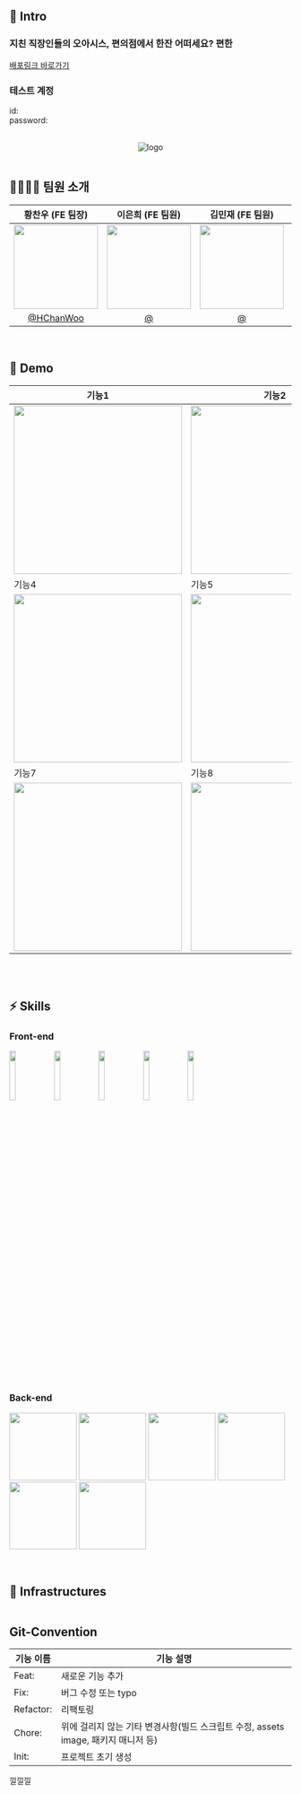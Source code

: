 ## 🍻 Intro

### 지친 직장인들의 오아시스, 편의점에서 한잔 어떠세요? 편한

[배포링크 바로가기]()

### 테스트 계정

id:
<br />
password:
<br />
<br />

<div align="center"><img src="http://res.heraldm.com/content/image/2015/03/12/20150312001242_0.jpg" alt="logo" /></div>

<br />

## 👨‍👩‍👧‍👦 팀원 소개

|                                                                                      황찬우 (FE 팀장)                                                                                       |    이은희 (FE 팀원)    |    김민재 (FE 팀원)     |   노재경 (BE 부팀장)   |    박태양 (BE 팀원)    |    김수민 (BE 팀원)    |
| :-----------------------------------------------------------------------------------------------------------------------------------------------------------------------------------------: | :--------------------: | :---------------------: | :--------------------: | :--------------------: | :--------------------: |
| <img src="https://images-ext-1.discordapp.net/external/kQhSS4IkcxGfV-3wNzTUXgmrU4C46M82rsWScdIZ0s4/%3Fv%3D4/https/avatars.githubusercontent.com/u/49116370?width=924&height=924" width=150> | <img src="" width=150> | <img src="" width=150 > | <img src="" width=150> | <img src="" width=150> | <img src="" width=150> |
|                                                                                        [@HChanWoo]()                                                                                        |         [@]()          |          [@]()          |         [@]()          |         [@]()          |         [@]()          |

<br />

## 🚀 Demo

| 기능1                                     | 기능2                                     | 기능3                                     |
| ----------------------------------------- | ----------------------------------------- | ----------------------------------------- |
| <img src="" width="300px" height="300px"> | <img src="" width="300px" height="300px"> | <img src="" width="300px" height="300px"> |
| 기능4                                     | 기능5                                     | 기능6                                     |
| <img src="" width="300px" height="300px"> | <img src="" width="300px" height="300px"> | <img src="" width="300px" height="300px"> |
| 기능7                                     | 기능8                                     | 기능9                                     |
| <img src="" width="300px" height="300px"> | <img src="" width="300px" height="300px"> | <img src="" width="300px" height="300px"> |

</br>
</br>

## ⚡️ Skills

### Front-end

<p>
  <img src="https://user-images.githubusercontent.com/52682603/138834243-fb74d81e-e90d-4c6a-8793-05df588f59ab.png" width=15%>
  <img src="" width=15%>
  <img src="https://noticon-static.tammolo.com/dgggcrkxq/image/upload/v1567749614/noticon/zgdaxpaif5ojeduonygb.png" width=15%>
  <img src="" width=15%>
  <img src="" width=15%>
</p>

### Back-end

<p>
  <img src="" width=120 height=120>
  <img src="" width=120 height=120>
  <img src="" width=120 height=120>
  <img src="" width=120 height=120>
  <img src="" width=120 height=120>
  <img src="" width=120 height=120>
</p>

<br />

## 🔌 Infrastructures

<img src="">

## Git-Convention

| 기능 이름 | 기능 설명                                                                          |
| --------- | ---------------------------------------------------------------------------------- |
| Feat:     | 새로운 기능 추가                                                                   |
| Fix:      | 버그 수정 또는 typo                                                                |
| Refactor: | 리팩토링                                                                           |
| Chore:    | 위에 걸리지 않는 기타 변경사항(빌드 스크립트 수정, assets image, 패키지 매니저 등) |
| Init:     | 프로젝트 초기 생성                                                                 |

낄낄낄
